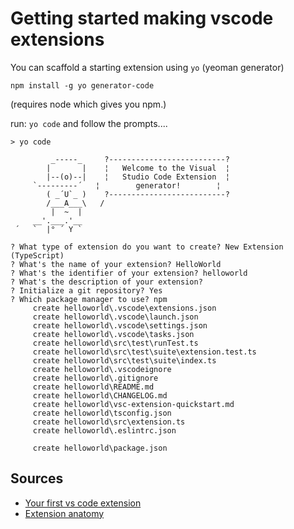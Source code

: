 ﻿# Getting started making vscode extensions


You can scaffold a starting extension using `yo` (yeoman generator)

	npm install -g yo generator-code

(requires node which gives you npm.)


run: `yo code` and follow the prompts....


	> yo code

			 _-----_     ?--------------------------?
			|       |    ¦   Welcome to the Visual  ¦
			|--(o)--|    ¦   Studio Code Extension  ¦
		 `---------´   ¦        generator!        ¦
			( _´U`_ )    ?--------------------------?
			/___A___\   /
			 |  ~  |
		 __'.___.'__
	 ´   `  |° ´ Y `

	? What type of extension do you want to create? New Extension (TypeScript)
	? What's the name of your extension? HelloWorld
	? What's the identifier of your extension? helloworld
	? What's the description of your extension?
	? Initialize a git repository? Yes
	? Which package manager to use? npm
		 create helloworld\.vscode\extensions.json
		 create helloworld\.vscode\launch.json
		 create helloworld\.vscode\settings.json
		 create helloworld\.vscode\tasks.json
		 create helloworld\src\test\runTest.ts
		 create helloworld\src\test\suite\extension.test.ts
		 create helloworld\src\test\suite\index.ts
		 create helloworld\.vscodeignore
		 create helloworld\.gitignore
		 create helloworld\README.md
		 create helloworld\CHANGELOG.md
		 create helloworld\vsc-extension-quickstart.md
		 create helloworld\tsconfig.json
		 create helloworld\src\extension.ts
		 create helloworld\.eslintrc.json

		 create helloworld\package.json


## Sources

- [Your first vs code extension](https://code.visualstudio.com/api/get-started/your-first-extension)
- [Extension anatomy](https://code.visualstudio.com/api/get-started/extension-anatomy)